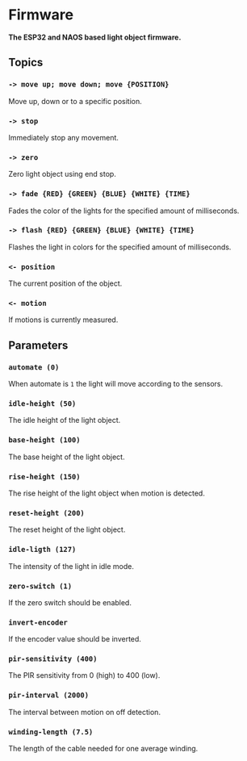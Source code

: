 # Firmware

**The ESP32 and NAOS based light object firmware.**

## Topics

### `-> move up; move down; move {POSITION}`

Move up, down or to a specific position.

### `-> stop`

Immediately stop any movement.

### `-> zero`

Zero light object using end stop.

### `-> fade {RED} {GREEN} {BLUE} {WHITE} {TIME}`

Fades the color of the lights for the specified amount of milliseconds.

### `-> flash {RED} {GREEN} {BLUE} {WHITE} {TIME}`

Flashes the light in colors for the specified amount of milliseconds.

### `<- position`

The current position of the object.

### `<- motion`

If motions is currently measured.

## Parameters

### `automate (0)`

When automate is `1` the light will move according to the sensors.

### `idle-height (50)`

The idle height of the light object.

### `base-height (100)`

The base height of the light object.

### `rise-height (150)`

The rise height of the light object when motion is detected.

### `reset-height (200)`

The reset height of the light object.

### `idle-ligth (127)`

The intensity of the light in idle mode.

### `zero-switch (1)`

If the zero switch should be enabled.

### `invert-encoder`

If the encoder value should be inverted.

### `pir-sensitivity (400)`

The PIR sensitivity from 0 (high) to 400 (low).

### `pir-interval (2000)`

The interval between motion on off detection.

### `winding-length (7.5)`

The length of the cable needed for one average winding.
